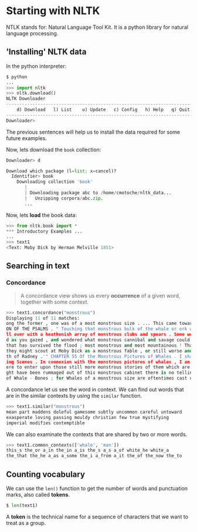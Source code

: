 # Starting with NLTK

NTLK stands for: Natural Language Tool Kit. It is a python library for natural
language processing.

## 'Installing' NLTK data
In the python interpreter:

```python
$ python
...
>>> import nltk
>>> nltk.download()
NLTK Downloader
---------------------------------------------------------------------------
    d) Download   l) List    u) Update   c) Config   h) Help   q) Quit
---------------------------------------------------------------------------
Downloader>
```

The previous sentences will help us to install the data required for some future examples.

Now, lets download the `book` collection:

```python
Downloader> d

Download which package (l=list; x=cancel)?
  Identifier> book
    Downloading collection 'book'
       |
       | Downloading package abc to /home/cmotoche/nltk_data...
       |   Unzipping corpora/abc.zip.
       ...
```

Now, lets **load** the book data:

```python
>>> from nltk.book import *
*** Introductory Examples ...
...
>>> text1
<Text: Moby Dick by Herman Melville 1851>
```

## Searching in text
### Concordance
> A concordance view shows us every **occurrence** of a given word, together
with some context.

```python
>>> text1.concordance("monstrous")
Displaying 11 of 11 matches:
ong the former , one was of a most monstrous size . ... This came towards us ,
ON OF THE PSALMS . " Touching that monstrous bulk of the whale or ork we have r
ll over with a heathenish array of monstrous clubs and spears . Some were thick
d as you gazed , and wondered what monstrous cannibal and savage could ever hav
that has survived the flood ; most monstrous and most mountainous ! That Himmal
they might scout at Moby Dick as a monstrous fable , or still worse and more de
th of Radney .'" CHAPTER 55 Of the Monstrous Pictures of Whales . I shall ere l
ing Scenes . In connexion with the monstrous pictures of whales , I am strongly
ere to enter upon those still more monstrous stories of them which are to be fo
ght have been rummaged out of this monstrous cabinet there is no telling . But
of Whale - Bones ; for Whales of a monstrous size are oftentimes cast up dead u
```

A concordance let us see the word in context. We can find out words that are in
the similar contexts by using the `similar` function.

```python
>>> text1.similar("monstrous")
mean part maddens doleful gamesome subtly uncommon careful untoward
exasperate loving passing mouldy christian few true mystifying
imperial modifies contemptible
```

We can also examinate the contexts that are shared by two or more words.

```python
>>> text1.common_contexts(['whale', 'man'])
this_s the_or a_in the_in a_is the_s a_s a_of white_he white_a
the_that the_he a_as a_some the_i a_from a_it the_of the_now the_to
```

## Counting vocabulary
We can use the `len()` function to get the number of words and punctuation marks,
also called **tokens**.

```python
$ len(text1)
```

A **token** is the technical name for a sequence of characters that we want to treat as a group.
